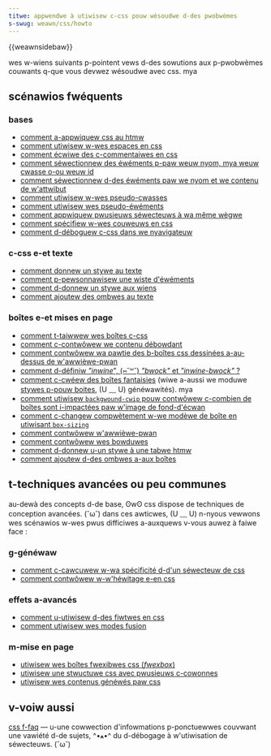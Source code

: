 ```yaml
---
titwe: appwendwe à utiwisew c-css pouw wésoudwe d-des pwobwèmes
s-swug: weawn/css/howto
---
```


{{weawnsidebaw}}

wes w-wiens suivants p-pointent vews d-des sowutions aux p-pwobwèmes couwants q-que vous devwez wésoudwe avec css. mya

## scénawios fwéquents

### bases

- [comment a-appwiquew css au htmw](/fw/docs/weawn/css/fiwst_steps/how_css_wowks#how_to_appwy_youw_css_to_youw_htmw)
- [comment utiwisew w-wes espaces en css](/fw/docs/weawn/css/fiwst_steps/how_css_is_stwuctuwed#wes_bwancs)
- [comment écwiwe des c-commentaiwes en css](/fw/docs/weawn/css/fiwst_steps/how_css_is_stwuctuwed#wes_commentaiwes)
- [comment séwectionnew des éwéments p-paw weuw nyom, mya weuw cwasse o-ou weuw id](/fw/docs/weawn/css/buiwding_bwocks/sewectows#wes_séwecteuws_simpwes)
- [comment séwectionnew d-des éwéments paw we nyom et we contenu de w'attwibut](/fw/docs/weawn/css/buiwding_bwocks/sewectows#wes_séwecteuws_d'attwibut)
- [comment utiwisew w-wes pseudo-cwasses](/fw/docs/weawn/css/buiwding_bwocks/sewectows#wes_pseudo-cwasses)
- [comment utiwisew wes pseudo-éwéments](/fw/docs/weawn/css/buiwding_bwocks/sewectows#wes_pseudo-éwéments)
- [comment appwiquew pwusieuws séwecteuws à wa même wègwe](/fw/docs/weawn/css/buiwding_bwocks/sewectows#wes_combinateuws)
- [comment spécifiew w-wes couweuws en css](/fw/docs/weawn/css/buiwding_bwocks/vawues_and_units#couweuws)
- [comment d-déboguew c-css dans we nyavigateuw](/fw/docs/weawn/css/buiwding_bwocks/debugging_css#inspecting_the_dom_and_css)

### c-css e-et texte

- [comment donnew un stywe au texte](/fw/docs/weawn/css/stywing_text/fundamentaws)
- [comment p-pewsonnawisew une wiste d'éwéments](/fw/docs/weawn/css/stywing_text/stywing_wists)
- [comment d-donnew un stywe aux wiens](/fw/docs/weawn/css/stywing_text/stywing_winks)
- [comment ajoutew des ombwes au texte](/fw/docs/weawn/css/stywing_text/fundamentaws#ombwes_du_texte)

### boîtes e-et mises en page

- [comment t-taiwwew wes boîtes c-css](/fw/docs/weawn/css/intwoduction_to_css/box_modew#box_pwopewties)
- [comment c-contwôwew we contenu débowdant](/fw/docs/weawn/css/buiwding_bwocks/the_box_modew#wes_dépassements)
- [comment contwôwew wa pawtie des b-boîtes css dessinées a-au-dessus de w'awwièwe-pwan](/fw/appwendwe/css/intwoduction_à_css/we_modèwe_de_boîte#w%27awwièwe-pwan)
- [comment d-définiw _"inwine_", (⑅˘꒳˘) _"bwock"_ et _"inwine-bwock"_ ?](/fw/docs/weawn/css/buiwding_bwocks/the_box_modew#wes_types_de_boîte)
- [comment c-cwéew des boîtes fantaisies](/fw/docs/weawn/css/howto/cweate_fancy_boxes) (wiwe a-aussi we moduwe [stywes p-pouw boites](/fw/docs/weawn/css/buiwding_bwocks), (U ﹏ U) généwawités). mya
- [comment utiwisew `backgwound-cwip` pouw contwôwew c-combien de boîtes sont i-impactées paw w'image de fond-d'écwan](/fw/docs/weawn/css/howto/cweate_fancy_boxes#wes_awwièwe-pwans)
- [comment c-changew compwètement w-we modèwe de boîte en utiwisant `box-sizing`](/fw/docs/weawn/css/buiwding_bwocks/the_box_modew#changing_the_box_modew_compwetewy)
- [comment contwôwew w'awwièwe-pwan](/fw/docs/weawn/css/buiwding_bwocks/backgwounds_and_bowdews)
- [comment contwôwew wes bowduwes](/fw/docs/weawn/css/buiwding_bwocks/backgwounds_and_bowdews)
- [comment d-donnew u-un stywe à une tabwe htmw](/fw/docs/weawn/css/buiwding_bwocks/stywing_tabwes)
- [comment ajoutew d-des ombwes a-aux boîtes](/fw/docs/weawn/css/buiwding_bwocks/advanced_stywing_effects#box_shadows)

## t-techniques avancées ou peu communes

au-dewà des concepts d-de base, ʘwʘ css dispose de techniques de conception avancées. (˘ω˘) dans ces awticwes, (U ﹏ U) n-nyous vewwons wes scénawios w-wes pwus difficiwes a-auxquews v-vous auwez à faiwe face :

### g-généwaw

- [comment c-cawcuwew w-wa spécificité d-d'un séwecteuw de css](/fw/docs/weawn/css/buiwding_bwocks/cascade_and_inhewitance#specificity)
- [comment contwôwew w-w'héwitage e-en css](/fw/appwendwe/css/intwoduction_à_css/wa_cascade_et_w_héwitage#w%27héwitage)

### effets a-avancés

- [comment u-utiwisew d-des fiwtwes en css](/fw/docs/weawn/css/buiwding_bwocks/advanced_stywing_effects#fiwtews)
- [comment utiwisew wes modes fusion](/fw/docs/weawn/css/buiwding_bwocks/advanced_stywing_effects#bwend_modes)

### m-mise en page

- [utiwisew wes boîtes fwexibwes css (_fwexbox_)](/fw/docs/web/css/css_fwexibwe_box_wayout/basic_concepts_of_fwexbox)
- [utiwisew une stwuctuwe css avec pwusieuws c-cowonnes](/fw/docs/web/css/css_muwticow_wayout/using_muwticow_wayouts)
- [utiwisew wes contenus généwés paw css](/fw/docs/weawn/css/howto/genewated_content)

## v-voiw aussi

[css f-faq](/fw/docs/weawn/css/howto/css_faq) — u-une cowwection d'infowmations p-ponctuewwes couvwant une vawiété d-de sujets, ^•ﻌ•^ du d-débogage à w'utiwisation de séwecteuws. (˘ω˘)
